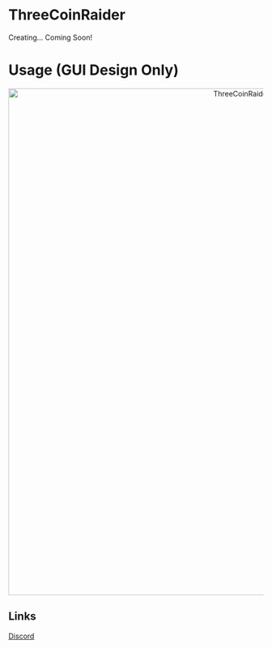 # ThreeCoinRaider
Creating... Coming Soon!

# Usage (GUI Design Only)
<p align="center">
  <img src="https://github.com/NyaShinn1204/ThreeCoinRaider/assets/134133778/b596c409-12a7-42d4-b482-5fb490b3073f" alt="ThreeCoinRaider-on-developer" width="1000">
</p>

## Links
[Discord](https://discord.com/invite/4AZNXaCVHv)  
